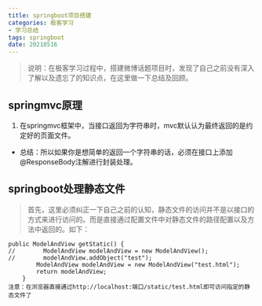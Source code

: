 ```yaml
---
title: springboot项目搭建
categories: 极客学习
- 学习总结
tags: springboot
date: 20210516
---
```


> 说明：在极客学习过程中，搭建微博话题项目时，发现了自己之前没有深入了解以及遗忘了的知识点，在这里做一下总结及回顾。

## springmvc原理
1. 在springmvc框架中，当接口返回为字符串时，mvc默认认为最终返回的是约定好的页面文件。
- 总结：所以如果你是想简单的返回一个字符串的话，必须在接口上添加@ResponseBody注解进行封装处理。

## springboot处理静态文件
> 首先，这里必须纠正一下自己之前的认知，静态文件的访问并不是以接口的方式来进行访问的。而是直接通过配置文件中对静态文件的路径配置以及方法中返回的。如下：

~~~
public ModelAndView getStatic() {
//        ModelAndView modelAndView = new ModelAndView();
//        modelAndView.addObject("test");
        ModelAndView modelAndView = new ModelAndView("test.html");
        return modelAndView;
    }
注意：在浏览器直接通过http://localhost:端口/static/test.html即可访问指定的静态文件了
~~~



